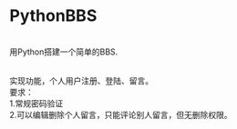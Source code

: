 # PythonBBS
<html>
  <body>
<br>用Python搭建一个简单的BBS.

<br>实现功能，个人用户注册、登陆、留言。
<br>要求：
<br>1.常规密码验证
<br>2.可以编辑删除个人留言，只能评论别人留言，但无删除权限。
</body>
</html>

